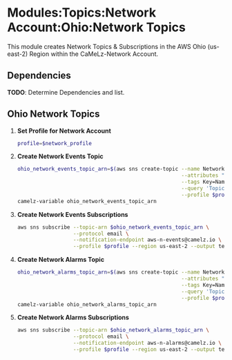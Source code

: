 # Modules:Topics:Network Account:Ohio:Network Topics

This module creates Network Topics & Subscriptions in the AWS Ohio (us-east-2) Region within the
CaMeLz-Network Account.

## Dependencies

**TODO**: Determine Dependencies and list.

## Ohio Network Topics

1. **Set Profile for Network Account**

    ```bash
    profile=$network_profile
    ```

1. **Create Network Events Topic**

    ```bash
    ohio_network_events_topic_arn=$(aws sns create-topic --name Network-Events \
                                                         --attributes "DisplayName=CMLN Events" \
                                                         --tags Key=Name,Value=Network-Events-Topic Key=Company,Value=CaMeLz Key=Environment,Value=Network \
                                                         --query 'TopicArn' \
                                                         --profile $profile --region us-east-2 --output text)
    camelz-variable ohio_network_events_topic_arn
    ```

1. **Create Network Events Subscriptions**

    ```bash
    aws sns subscribe --topic-arn $ohio_network_events_topic_arn \
                      --protocol email \
                      --notification-endpoint aws-n-events@camelz.io \
                      --profile $profile --region us-east-2 --output text
    ```

1. **Create Network Alarms Topic**

    ```bash
    ohio_network_alarms_topic_arn=$(aws sns create-topic --name Network-Alarms \
                                                         --attributes "DisplayName=CMLN Alarms" \
                                                         --tags Key=Name,Value=Network-Alarms-Topic Key=Company,Value=CaMeLz Key=Environment,Value=Network \
                                                         --query 'TopicArn' \
                                                         --profile $profile --region us-east-2 --output text)
    camelz-variable ohio_network_alarms_topic_arn
    ```

1. **Create Network Alarms Subscriptions**

    ```bash
    aws sns subscribe --topic-arn $ohio_network_alarms_topic_arn \
                      --protocol email \
                      --notification-endpoint aws-n-alarms@camelz.io \
                      --profile $profile --region us-east-2 --output text
    ```
